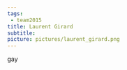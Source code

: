 ```yaml
---
tags:
 - team2015
title: Laurent Girard
subtitle: 
picture: pictures/laurent_girard.png
---
```


gay
